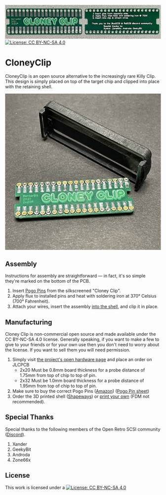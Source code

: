 

![Cloney Clip Banner Image](/images/cloneyclip_banner.jpg)
[![License: CC BY-NC-SA 4.0](https://licensebuttons.net/l/by-nc-sa/4.0/80x15.png)](https://creativecommons.org/licenses/by-nc-sa/4.0/)

# CloneyClip
CloneyClip is an open source alternative to the increasingly rare Killy Clip. This design is simply placed on top of the target chip and clipped into place with the retaining shell.

![Cloney Clip Beauty Shot](/images/cloneyclip_beautyshot.jpg)

## Assembly
Instructions for assembly are straightforward — in fact, it's so simple they're marked on the bottom of the PCB.

 1. Insert [Pogo Pins](https://www.amazon.com/gp/product/B07FPFBFV3/) from the silkscreened "Cloney Clip".
 2. Apply flux to installed pins and heat with soldering iron at 370° Celsius (700° Fahrenheit).
 3. Attach your wires, insert the assembly [into the shell](http://shpws.me/SInZ), and clip it in place.

## Manufacturing
Cloney Clip is non-commercial open source and made available under the CC BY-NC-SA 4.0 license. Generally speaking, if you want to make a few to give to your friends or for your own use then you don't need to worry about the license. If you want to sell them you will need permission.

 1. Simply visit [the project's open hardware page](https://oshwlab.com/stephenarsenault/cloney-clip_copy) and place an order on JLCPCB
	 - 2x20 Must be 0.8mm board thickness for a probe distance of 1.75mm from top of chip to top of pin.
	 - 2x32 Must be 1.0mm board thickness for a probe distance of 1.95mm from top of chip to top of pin.
 2. Make sure to buy the correct Pogo Pins ([Amazon](https://www.amazon.com/gp/product/B07FPFBFV3/)) ([Pogo Pin sheet](/images/cloneyclip_pogo_diagram.jpg))
 3. Order the 3D printed shell ([Shapeways](http://shpws.me/SInZ)) or [print your own](/3d%20files) (FDM not recommended).

## Special Thanks
Special thanks to the following members of the Open Retro SCSI community ([Discord](https://discord.gg/V23FeeF3m9)).
 1. Xander
 2. GeekyBit
 3. Androda
 4. Zone66x

## License
This work is licensed under a
[![License: CC BY-NC-SA 4.0](https://licensebuttons.net/l/by-nc-sa/4.0/80x15.png)](https://creativecommons.org/licenses/by-nc-sa/4.0/)
